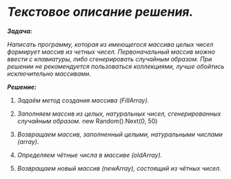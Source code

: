 # ***Текстовое описание решения.***

***Задача:***

*Написать программу, которая из имеющегося массива целых чисел формирует массив из четных чисел.
Первоначальный массив можно ввести с клавиатуры, либо сгенерировать случайным образом. При решении не
рекомендуется пользоваться коллекциями, лучше обойтись исключительно массивами.*

***Решение:***

1. *Задаём метод создания массива (FillArray).*

2. *Заполняем массив из целых, натуральных чисел, сгенерированных случайным образом.* new Random().Next(0, 50)

3. *Возвращаем массив, заполненный целыми, натуральными числами (array).*

4. *Определяем чётные числа в массиве (oldArray).*

5. *Возвращаем новый массив (newArray), состоящий из чётных чисел.*